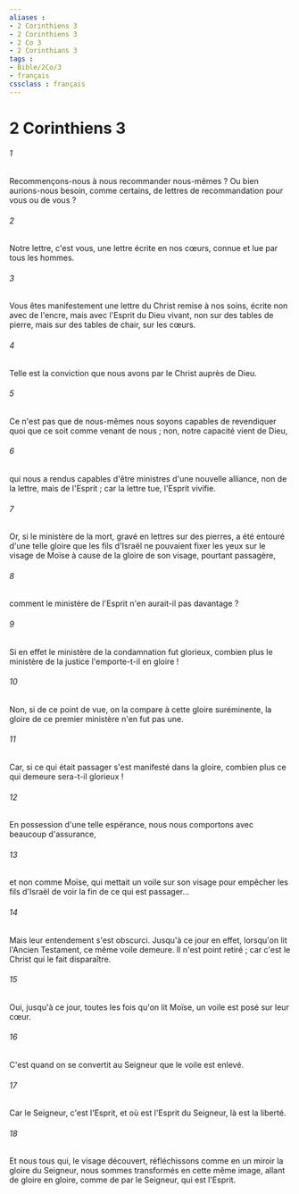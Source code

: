 ```yaml
---
aliases : 
- 2 Corinthiens 3
- 2 Corinthiens 3
- 2 Co 3
- 2 Corinthians 3
tags : 
- Bible/2Co/3
- français
cssclass : français
---
```


# 2 Corinthiens 3

###### 1
Recommençons-nous à nous recommander nous-mêmes ? Ou bien aurions-nous besoin, comme certains, de lettres de recommandation pour vous ou de vous ? 
###### 2
Notre lettre, c'est vous, une lettre écrite en nos cœurs, connue et lue par tous les hommes. 
###### 3
Vous êtes manifestement une lettre du Christ remise à nos soins, écrite non avec de l'encre, mais avec l'Esprit du Dieu vivant, non sur des tables de pierre, mais sur des tables de chair, sur les cœurs. 
###### 4
Telle est la conviction que nous avons par le Christ auprès de Dieu. 
###### 5
Ce n'est pas que de nous-mêmes nous soyons capables de revendiquer quoi que ce soit comme venant de nous ; non, notre capacité vient de Dieu, 
###### 6
qui nous a rendus capables d'être ministres d'une nouvelle alliance, non de la lettre, mais de l'Esprit ; car la lettre tue, l'Esprit vivifie. 
###### 7
Or, si le ministère de la mort, gravé en lettres sur des pierres, a été entouré d'une telle gloire que les fils d'Israël ne pouvaient fixer les yeux sur le visage de Moïse à cause de la gloire de son visage, pourtant passagère, 
###### 8
comment le ministère de l'Esprit n'en aurait-il pas davantage ? 
###### 9
Si en effet le ministère de la condamnation fut glorieux, combien plus le ministère de la justice l'emporte-t-il en gloire ! 
###### 10
Non, si de ce point de vue, on la compare à cette gloire suréminente, la gloire de ce premier ministère n'en fut pas une. 
###### 11
Car, si ce qui était passager s'est manifesté dans la gloire, combien plus ce qui demeure sera-t-il glorieux ! 
###### 12
En possession d'une telle espérance, nous nous comportons avec beaucoup d'assurance, 
###### 13
et non comme Moïse, qui mettait un voile sur son visage pour empêcher les fils d'Israël de voir la fin de ce qui est passager... 
###### 14
Mais leur entendement s'est obscurci. Jusqu'à ce jour en effet, lorsqu'on lit l'Ancien Testament, ce même voile demeure. Il n'est point retiré ; car c'est le Christ qui le fait disparaître. 
###### 15
Oui, jusqu'à ce jour, toutes les fois qu'on lit Moïse, un voile est posé sur leur cœur. 
###### 16
C'est quand on se convertit au Seigneur que le voile est enlevé. 
###### 17
Car le Seigneur, c'est l'Esprit, et où est l'Esprit du Seigneur, là est la liberté. 
###### 18
Et nous tous qui, le visage découvert, réfléchissons comme en un miroir la gloire du Seigneur, nous sommes transformés en cette même image, allant de gloire en gloire, comme de par le Seigneur, qui est l'Esprit. 

